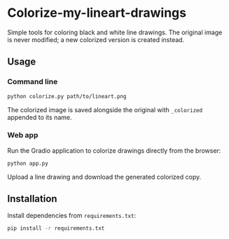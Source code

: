 # Colorize-my-lineart-drawings

Simple tools for coloring black and white line drawings. The original image is never modified; a new colorized version is created instead.

## Usage

### Command line

```bash
python colorize.py path/to/lineart.png
```
The colorized image is saved alongside the original with ``_colorized`` appended to its name.

### Web app

Run the Gradio application to colorize drawings directly from the browser:

```bash
python app.py
```

Upload a line drawing and download the generated colorized copy.

## Installation

Install dependencies from ``requirements.txt``:

```bash
pip install -r requirements.txt
```
